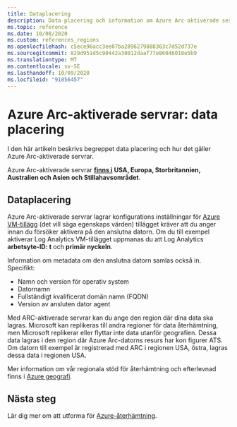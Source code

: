 ```yaml
---
title: Dataplacering
description: Data placering och information om Azure Arc-aktiverade servrar.
ms.topic: reference
ms.date: 10/08/2020
ms.custom: references_regions
ms.openlocfilehash: c5ece96acc3ee07ba2896279888363c7d52d737e
ms.sourcegitcommit: 829d951d5c90442a38012daaf77e86046018e5b9
ms.translationtype: MT
ms.contentlocale: sv-SE
ms.lasthandoff: 10/09/2020
ms.locfileid: "91856457"
---
```

# <a name="azure-arc-enabled-servers-data-residency"></a>Azure Arc-aktiverade servrar: data placering

I den här artikeln beskrivs begreppet data placering och hur det gäller Azure Arc-aktiverade servrar.

Azure Arc-aktiverade servrar **[finns i](https://azure.microsoft.com/global-infrastructure/services/?products=azure-arc)** **USA, Europa, Storbritannien, Australien och Asien och Stillahavsområdet**.

## <a name="data-residency"></a>Dataplacering

Azure Arc-aktiverade servrar lagrar konfigurations inställningar för [Azure VM-tillägg](manage-vm-extensions.md) (det vill säga egenskaps värden) tillägget kräver att du anger innan du försöker aktivera på den anslutna datorn. Om du till exempel aktiverar Log Analytics VM-tillägget uppmanas du att Log Analytics **arbetsyte-ID: t** och **primär nyckeln**.

Information om metadata om den anslutna datorn samlas också in. Specifikt:

* Namn och version för operativ system
* Datornamn
* Fullständigt kvalificerat domän namn (FQDN)
* Version av ansluten dator agent

Med ARC-aktiverade servrar kan du ange den region där dina data ska lagras. Microsoft kan replikeras till andra regioner för data återhämtning, men Microsoft replikerar eller flyttar inte data utanför geografien. Dessa data lagras i den region där Azure Arc-datorns resurs har kon figurer ATS. Om datorn till exempel är registrerad med ARC i regionen USA, östra, lagras dessa data i regionen USA.

Mer information om vår regionala stöd för återhämtning och efterlevnad finns i [Azure geografi](https://azure.microsoft.com/global-infrastructure/geographies/).

## <a name="next-steps"></a>Nästa steg

Lär dig mer om att utforma för [Azure-återhämtning](/azure/architecture/reliability/architect).